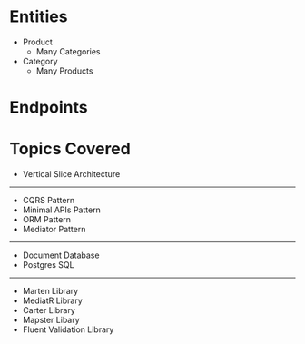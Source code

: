 # Entities

- Product
  - Many Categories
- Category
  - Many Products

# Endpoints


# Topics Covered

- Vertical Slice Architecture
---
- CQRS Pattern 
- Minimal APIs Pattern
- ORM Pattern
- Mediator Pattern
---
- Document Database
- Postgres SQL
---
- Marten Library 
- MediatR Library
- Carter Library 
- Mapster Libary 
- Fluent Validation Library 